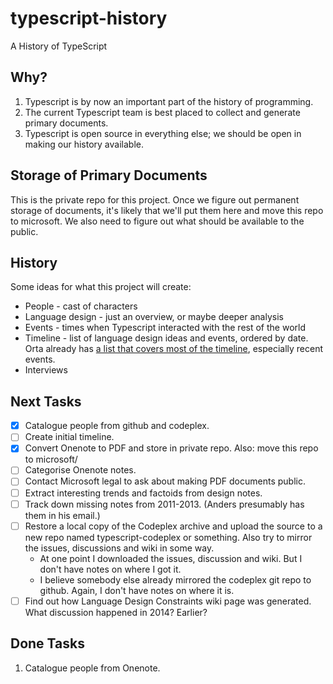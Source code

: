# typescript-history
A History of TypeScript

## Why?

1. Typescript is by now an important part of the history of programming.
2. The current Typescript team is best placed to collect and generate primary documents.
3. Typescript is open source in everything else; we should be open in making our history available.

## Storage of Primary Documents

This is the private repo for this project.
Once we figure out permanent storage of documents, it's likely that we'll put them here and move this repo to microsoft.
We also need to figure out what should be available to the public.

## History

Some ideas for what this project will create:

* People - cast of characters
* Language design - just an overview, or maybe deeper analysis
* Events - times when Typescript interacted with the rest of the world
* Timeline - list of language design ideas and events, ordered by date. Orta already has [a list that covers most of the timeline](https://orta.io/notes/js/why-typescript), especially recent events.
* Interviews

## Next Tasks

- [x] Catalogue people from github and codeplex.
- [ ] Create initial timeline.
- [x] Convert Onenote to PDF and store in private repo. Also: move this repo to microsoft/
- [ ] Categorise Onenote notes.
- [ ] Contact Microsoft legal to ask about making PDF documents public.
- [ ] Extract interesting trends and factoids from design notes.
- [ ] Track down missing notes from 2011-2013. (Anders presumably has them in his email.)
- [ ] Restore a local copy of the Codeplex archive and upload the source to a new repo named typescript-codeplex or something. Also try to mirror the issues, discussions and wiki in some way.
  - At one point I downloaded the issues, discussion and wiki. But I don't have notes on where I got it.
  - I believe somebody else already mirrored the codeplex git repo to github. Again, I don't have notes on where it is.
- [ ] Find out how Language Design Constraints wiki page was generated. What discussion happened in 2014? Earlier?

## Done Tasks

1. Catalogue people from Onenote.